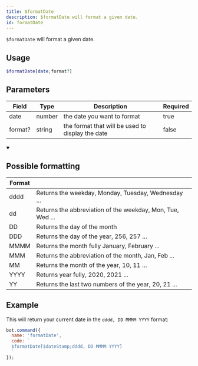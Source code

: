 ```yaml
---
title: $formatDate 
description: $formatDate will format a given date.
id: formatDate
---
```


`$formatDate` will format a given date.

## Usage

```php
$formatDate[date;format?]
```

## Parameters 


| Field   | Type   | Description                                      | Required |
| ------- | ------ | ------------------------------------------------ | -------- |
| date    | number | the date you want to format                      | true      |
| format? | string | the format that will be used to display the date | false       |


<details open>
  <summary> <h2> Possible formatting </h2></summary>

| Format |                                                            |
| ------ | ---------------------------------------------------------- |
| dddd   | Returns the weekday, Monday, Tuesday, Wednesday ...        |
| dd     | Returns the abbreviation of the weekday, Mon, Tue, Wed ... |
| DD     | Returns the day of the month                               |
| DDD    | Returns the day of the year, 256, 257 ...                  |
| MMMM   | Returns the month fully January, February ...              |
| MMM    | Returns the abbreviation of the month, Jan, Feb ...        |
| MM     | Returns the month of the year, 10, 11 ...                  |
| YYYY   | Returns year fully, 2020, 2021 ...                         |
| YY     | Returns the last two numbers of the year, 20, 21 ...       |

</details>

## Example

This will return your current date in the `dddd, DD MMMM YYYY` format:

```javascript
bot.command({
  name: 'formatDate',
  code: `
  $formatDate[$dateStamp;dddd, DD MMMM YYYY]
  `
});
```
